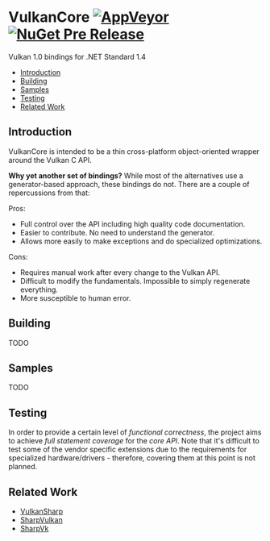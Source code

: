 # VulkanCore [![AppVeyor](https://img.shields.io/appveyor/ci/gruntjs/grunt.svg)]() [![NuGet Pre Release](https://img.shields.io/nuget/vpre/VulkanCore.svg)]()

Vulkan 1.0 bindings for .NET Standard 1.4

- [Introduction](#introduction)
- [Building](#building)
- [Samples](#samples)
- [Testing](#testing)
- [Related Work](#related-work)

## Introduction

VulkanCore is intended to be a thin cross-platform object-oriented wrapper around the Vulkan C API.

**Why yet another set of bindings?** While most of the alternatives use a generator-based approach, these bindings do not. There are a couple of repercussions from that:

Pros:
- Full control over the API including high quality code documentation.
- Easier to contribute. No need to understand the generator.
- Allows more easily to make exceptions and do specialized optimizations.

Cons:
- Requires manual work after every change to the Vulkan API.
- Difficult to modify the fundamentals. Impossible to simply regenerate everything.
- More susceptible to human error.


## Building

TODO

## Samples

TODO

## Testing

In order to provide a certain level of *functional correctness*, the project aims to achieve *full statement coverage* for the *core API*. Note that it's difficult to test some of the vendor specific extensions due to the requirements for specialized hardware/drivers - therefore, covering them at this point is not planned.

## Related Work

- [VulkanSharp](https://github.com/mono/VulkanSharp)
- [SharpVulkan](https://github.com/jwollen/SharpVulkan)
- [SharpVk](https://github.com/FacticiusVir/SharpVk)